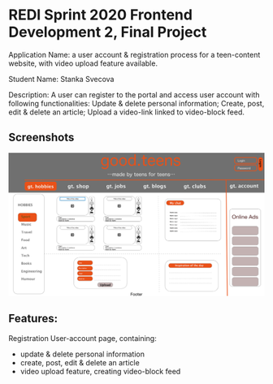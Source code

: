 # REDI Sprint 2020 Frontend Development 2, Final Project

Application Name: a user account & registration process for a teen-content website, with video upload feature available.

Student Name: Stanka Svecova

Description: A user can register to the portal and access user account with following functionalities: Update & delete personal information; Create, post, edit & delete an article; Upload a video-link linked to video-block feed. 

## Screenshots

![screen shot](docs/homepage_proposal.png)

## Features:
Registration
User-account page, containing:
- update & delete personal information
- create, post, edit & delete an article
- video upload feature, creating video-block feed
